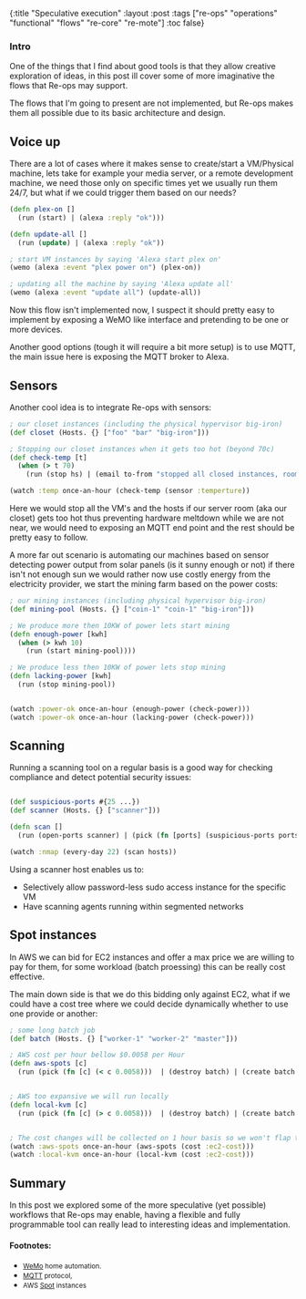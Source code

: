 {:title "Speculative execution"
 :layout :post
 :tags  ["re-ops" "operations" "functional" "flows" "re-core" "re-mote"]
 :toc false}

### Intro
One of the things that I find about good tools is that they allow creative exploration of ideas, in this post ill cover some of more imaginative the flows that Re-ops may support.

The flows that I'm going to present are not implemented, but Re-ops makes them all possible due to its basic architecture and design.

## Voice up

There are a lot of cases where it makes sense to create/start a VM/Physical machine, lets take for example your media server, or a remote development machine, we need those only on specific times yet we usually run them 24/7, but what if we could trigger them based on our needs?


```clojure
(defn plex-on []
  (run (start) | (alexa :reply "ok")))

(defn update-all []
  (run (update) | (alexa :reply "ok"))

; start VM instances by saying 'Alexa start plex on'
(wemo (alexa :event "plex power on") (plex-on))

; updating all the machine by saying 'Alexa update all'
(wemo (alexa :event "update all") (update-all))

```

Now this flow isn't implemented now, I suspect it should pretty easy to implement by exposing a WeMO like interface and pretending to be one or more devices.

Another good options (tough it will require a bit more setup) is to use MQTT, the main issue here is exposing the MQTT broker to Alexa.

## Sensors

Another cool idea is to integrate Re-ops with sensors:

```clojure
; our closet instances (including the physical hypervisor big-iron)
(def closet (Hosts. {} ["foo" "bar" "big-iron"]))

; Stopping our closet instances when it gets too hot (beyond 70c)
(def check-temp [t]
  (when (> t 70)
    (run (stop hs) | (email to-from "stopped all closed instances, room too hot"))

(watch :temp once-an-hour (check-temp (sensor :temperture))

```

Here we would stop all the VM's and the hosts if our server room (aka our closet) gets too hot thus preventing hardware meltdown while we are not near, we would need to exposing an MQTT end point and the rest should be pretty easy to follow.

A more far out scenario is automating our machines based on sensor detecting power output from solar panels (is it sunny enough or not) if there isn't not enough sun we would rather now use costly energy from the electricity provider, we start the mining farm based on the power costs:

```clojure
; our mining instances (including physical hypervisor big-iron)
(def mining-pool (Hosts. {} ["coin-1" "coin-1" "big-iron"]))

; We produce more then 10KW of power lets start mining
(defn enough-power [kwh]
  (when (> kwh 10)
    (run (start mining-pool))))

; We produce less then 10KW of power lets stop mining
(defn lacking-power [kwh]
  (run (stop mining-pool))


(watch :power-ok once-an-hour (enough-power (check-power)))
(watch :power-ok once-an-hour (lacking-power (check-power)))

```

## Scanning
Running a scanning tool on a regular basis is a good way for checking compliance and detect potential security issues:

```clojure

(def suspicious-ports #{25 ...})
(def scanner (Hosts. {} ["scanner"]))

(defn scan []
  (run (open-ports scanner) | (pick (fn [ports] (suspicious-ports ports))) | (email "suspicious ports found"))

(watch :nmap (every-day 22) (scan hosts))

```
Using a scanner host enables us to:

* Selectively allow password-less sudo access instance for the specific VM
* Have scanning agents running within segmented networks


## Spot instances

In AWS we can bid for EC2 instances and offer a max price we are willing to pay for them, for some workload (batch proessing) this can be really cost effective.

The main down side is that we do this bidding only against EC2, what if we could have a cost tree where we could decide dynamically whether to use one provide or another:

```clojure
; some long batch job
(def batch (Hosts. {} ["worker-1" "worker-2" "master"]))

; AWS cost per hour bellow $0.0058 per Hour
(defn aws-spots [c]
  (run (pick (fn [c] (< c 0.0058)))  | (destroy batch) | (create batch aws-spot-instance)))


; AWS too expansive we will run locally
(defn local-kvm [c]
  (run (pick (fn [c] (> c 0.0058)))  | (destroy batch) | (create batch kvm-medium)))


; The cost changes will be collected on 1 hour basis so we won't flap too often.
(watch :aws-spots once-an-hour (aws-spots (cost :ec2-cost)))
(watch :local-kvm once-an-hour (local-kvm (cost :ec2-cost)))

```

## Summary
In this post we explored some of the more speculative (yet possible) workflows that Re-ops may enable, having a flexible and fully programmable tool can really lead to interesting ideas and implementation.



#### Footnotes:
* <small>[WeMo](http://www.belkin.com/au/Products/home-automation/c/wemo-home-automation/) home automation.</small>
* <small>[MQTT](http://mqtt.org/) protocol,</small>
* <small>AWS [Spot](https://aws.amazon.com/ec2/spot/) instances</small>



